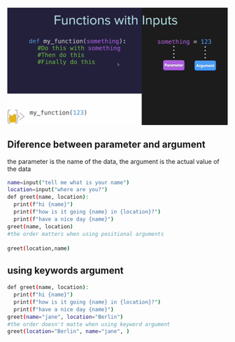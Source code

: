 
![alt text](image.png)

## Diference between parameter and argument

the parameter is the name of the data, the argument is the actual value of the data

```bash
name=input("tell me what is your name")
location=input("where are you?")
def greet(name, location):
  print(f"hi {name}")
  print(f"how is it going {name} in {location}?")
  print(f"have a nice day {name}")
greet(name, location)
#the order matters when using positional arguments

greet(location,name)

```

## using keywords argument

```bash
def greet(name, location):
  print(f"hi {name}")
  print(f"how is it going {name} in {location}?")
  print(f"have a nice day {name}")
greet(name="jane", location="Berlin")
#the order doesn't matte when using keyword argument
greet(location="Berlin", name="jane", )
```